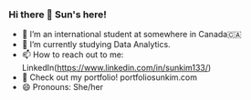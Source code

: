 ### Hi there 👋 Sun's here!

- 🔭 I’m an international student at somewhere in Canada🇨🇦
- 🌱 I’m currently studying Data Analytics.
- 📫 How to reach out to me: LinkedIn(https://www.linkedin.com/in/sunkim133/)
- 👀 Check out my portfolio! portfoliosunkim.com
- 😄 Pronouns: She/her
